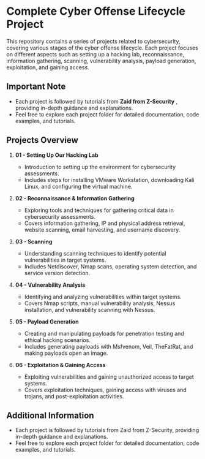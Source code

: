 # Complete Cyber Offense Lifecycle Project

This repository contains a series of projects related to cybersecurity, covering various stages of the cyber offense lifecycle. Each project focuses on different aspects such as setting up a hacking lab, reconnaissance, information gathering, scanning, vulnerability analysis, payload generation, exploitation, and gaining access.

## Important Note

- Each project is followed by tutorials from **Zaid from Z-Security** , providing in-depth guidance and explanations.
- Feel free to explore each project folder for detailed documentation, code examples, and tutorials.

## Projects Overview

1. **01 - Setting Up Our Hacking Lab**
   - Introduction to setting up the environment for cybersecurity assessments.
   - Includes steps for installing VMware Workstation, downloading Kali Linux, and configuring the virtual machine.

2. **02 - Reconnaissance & Information Gathering**
   - Exploring tools and techniques for gathering critical data in cybersecurity assessments.
   - Covers information gathering, IP and physical address retrieval, website scanning, email harvesting, and username discovery.

3. **03 - Scanning**
   - Understanding scanning techniques to identify potential vulnerabilities in target systems.
   - Includes Netdiscover, Nmap scans, operating system detection, and service version detection.

4. **04 - Vulnerability Analysis**
   - Identifying and analyzing vulnerabilities within target systems.
   - Covers Nmap scripts, manual vulnerability analysis, Nessus installation, and vulnerability scanning with Nessus.

5. **05 - Payload Generation**
   - Creating and manipulating payloads for penetration testing and ethical hacking scenarios.
   - Includes generating payloads with Msfvenom, Veil, TheFatRat, and making payloads open an image.

6. **06 - Exploitation & Gaining Access**
   - Exploiting vulnerabilities and gaining unauthorized access to target systems.
   - Covers exploitation techniques, gaining access with viruses and trojans, and post-exploitation activities.

## Additional Information

- Each project is followed by tutorials from Zaid from Z-Security, providing in-depth guidance and explanations.
- Feel free to explore each project folder for detailed documentation, code examples, and tutorials.
